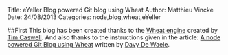 Title: eYeller Blog powered Git blog using Wheat
Author: Matthieu Vincke
Date: 24/08/2013
Categories: node,blog,wheat,eYeller

##First
This blog has been created thanks to the <a href="https://github.com/creationix/wheat/" target="_blank">Wheat engine</a> created by [Tim Caswell](https://twitter.com/creationix).
And also thanks to the instructions given in the article:
<a href="http://blog.davydewaele.be/node-powered-git-blog-with-wheat" target="_blank">A node powered Git Blog using Wheat</a> written by [Davy De Waele](https://twitter.com/ddewaele).
